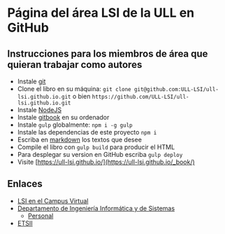# Página del área LSI de la  ULL en GitHub


## Instrucciones para los miembros de área que quieran trabajar como autores

* Instale [git](https://git-scm.com/)
* Clone el libro en su máquina: `git clone git@github.com:ULL-LSI/ull-lsi.github.io.git` o bien `https://github.com/ULL-LSI/ull-lsi.github.io.git`
* Instale [NodeJS](https://nodejs.org/es/)
* Instale [gitbook](https://github.com/GitbookIO/gitbook/blob/master/docs/setup.md) en su ordenador
* Instale `gulp` globalmente: `npm i -g gulp`
* Instale las dependencias de este proyecto `npm i`
* Escriba en [markdown](https://es.wikipedia.org/wiki/Markdown)  los textos que desee
* Compile el libro con `gulp build` para producir el HTML
* Para desplegar su version en GitHub escriba `gulp deploy`
* Visite [https://ull-lsi.github.io/](https://ull-lsi.github.io/_book/)

## Enlaces 

* [LSI en el Campus Virtual](https://campusvirtual.ull.es/entornos/mod/forum/discuss.php?d=1783)
* [Departamento de Ingeniería Informática y de Sistemas](https://www.ull.es/departamentos/ingenieria-informatica-sistemas/)
  - [Personal](https://www.ull.es/departamentos/ingenieria-informatica-sistemas/personal/)
* [ETSII](https://www.ull.es/view/centros/etsii/Inicio/es)
